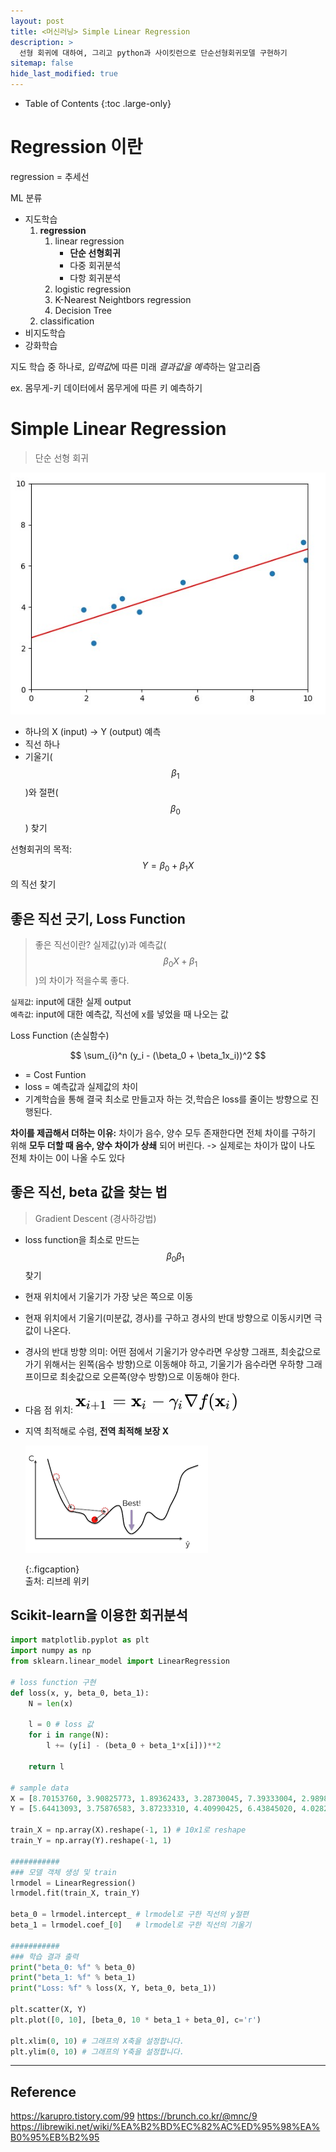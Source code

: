 ```yaml
---
layout: post
title: <머신러닝> Simple Linear Regression
description: >
  선형 회귀에 대하여, 그리고 python과 사이킷런으로 단순선형회귀모델 구현하기
sitemap: false
hide_last_modified: true
---
```


- Table of Contents
{:toc .large-only}


# Regression 이란
regression = 추세선 

> 
ML 분류
- 지도학습 
    1. **regression**  
        1. linear regression  
            - **단순 선형회귀**
            - 다중 회귀분석
            - 다항 회귀분석
        2. logistic regression
        3. K-Nearest Neightbors regression
        4. Decision Tree
    2. classification
- 비지도학습 
- 강화학습

지도 학습 중 하나로, *입력값*에 따른 미래 *결과값을 예측*하는 알고리즘

ex. 몸무게-키 데이터에서 몸무게에 따른 키 예측하기



# Simple Linear Regression
> 단순 선형 회귀

![](/assets/img/221011/lr2.jpg)

- 하나의 X (input) -> Y (output) 예측
- 직선 하나
- 기울기($$\beta_1$$)와 절편($$\beta_0$$) 찾기

선형회귀의 목적: $$ Y = \beta_0 + \beta_1X $$ 의 직선 찾기

## 좋은 직선 긋기, Loss Function
> 좋은 직선이란? 실제값(y)과 예측값($$\beta_0X + \beta_1 $$ )의 차이가 적을수록 좋다. 

`실제값`: input에 대한 실제 output  
`예측값`: input에 대한 예측값, 직선에 x를 넣었을 때 나오는 값

Loss Function (손실함수)  

$$
\sum_{i}^n  (y_i - (\beta_0 + \beta_1x_i))^2
$$

- = Cost Funtion
- loss = 예측값과 실제값의 차이
- 기계학습을 통해 결국 최소로 만들고자 하는 것,학습은 loss를 줄이는 방향으로 진행된다.

**차이를 제곱해서 더하는 이유:**
차이가 음수, 양수 모두 존재한다면 전체 차이를 구하기 위해 **모두 더할 때 음수, 양수 차이가 상쇄** 되어 버린다. -> 실제로는 차이가 많이 나도 전체 차이는 0이 나올 수도 있다

## 좋은 직선, beta 값을 찾는 법
> Gradient Descent (경사하강법)

- loss function을 최소로 만드는 $$\beta_0 \beta_1$$ 찾기
- 현재 위치에서 기울기가 가장 낮은 쪽으로 이동
- 현재 위치에서 기울기(미분값, 경사)를 구하고 경사의 반대 방향으로 이동시키면 극값이 나온다.
- 경사의 반대 방향 의미: 어떤 점에서 기울기가 양수라면 우상향 그래프, 최솟값으로 가기 위해서는 왼쪽(음수 방향)으로 이동해야 하고, 기울기가 음수라면 우하향 그래프이므로 최솟값으로 오른쪽(양수 방향)으로 이동해야 한다.
- 다음 점 위치:
  ![](/assets/img/221011/lr.svg)
- 지역 최적해로 수렴, **전역 최적해 보장 X**  

  ![](/assets/img/221011/lr4.png)

  {:.figcaption}  
  출처: 리브레 위키

## Scikit-learn을 이용한 회귀분석
~~~python
import matplotlib.pyplot as plt
import numpy as np
from sklearn.linear_model import LinearRegression

# loss function 구현
def loss(x, y, beta_0, beta_1):
    N = len(x)

    l = 0 # loss 값
    for i in range(N):
        l += (y[i] - (beta_0 + beta_1*x[i]))**2
    
    return l

# sample data
X = [8.70153760, 3.90825773, 1.89362433, 3.28730045, 7.39333004, 2.98984649, 2.25757240, 9.84450732, 9.94589513, 5.48321616]
Y = [5.64413093, 3.75876583, 3.87233310, 4.40990425, 6.43845020, 4.02827829, 2.26105955, 7.15768995, 6.29097441, 5.19692852]

train_X = np.array(X).reshape(-1, 1) # 10x1로 reshape
train_Y = np.array(Y).reshape(-1, 1)

###########
### 모델 객체 생성 및 train
lrmodel = LinearRegression()
lrmodel.fit(train_X, train_Y)

beta_0 = lrmodel.intercept_ # lrmodel로 구한 직선의 y절편
beta_1 = lrmodel.coef_[0]   # lrmodel로 구한 직선의 기울기

###########
### 학습 결과 출력
print("beta_0: %f" % beta_0)
print("beta_1: %f" % beta_1)
print("Loss: %f" % loss(X, Y, beta_0, beta_1))

plt.scatter(X, Y)
plt.plot([0, 10], [beta_0, 10 * beta_1 + beta_0], c='r')

plt.xlim(0, 10) # 그래프의 X축을 설정합니다.
plt.ylim(0, 10) # 그래프의 Y축을 설정합니다.
~~~

---

## Reference
https://karupro.tistory.com/99
https://brunch.co.kr/@mnc/9
https://librewiki.net/wiki/%EA%B2%BD%EC%82%AC%ED%95%98%EA%B0%95%EB%B2%95